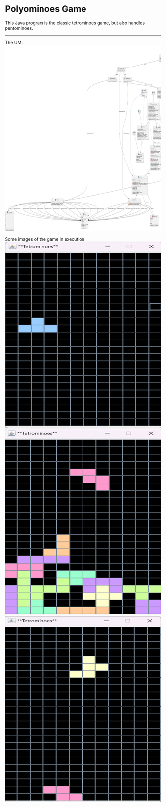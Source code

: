 # Polyominoes Game

This Java program is the classic tetrominoes game, but also handles pentominoes.

---
<p>
The UML
  <img src="/UML/uml.png" width="900" height="600">
</p>

<p>
Some images of the game in execution
  <img src="/images/1.png" width="900" height="600">
  <img src="/images/3.png" width="900" height="600">
  <img src="/images/4.png" width="900" height="600">
</p>




  
